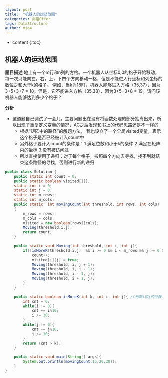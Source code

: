 ```yaml
---
layout: post
title:  "机器人的运动范围"
categories: 剑指Offer  
tags: DataStructure
author: mio4
---
```


* content
{:toc}






## 机器人的运动范围


**题目描述**
地上有一个m行和n列的方格。一个机器人从坐标0,0的格子开始移动，每一次只能向左，右，上，下四个方向移动一格，但是不能进入行坐标和列坐标的数位之和大于k的格子。 例如，当k为18时，机器人能够进入方格（35,37），因为3+5+3+7 = 18。但是，它不能进入方格（35,38），因为3+5+3+8 = 19。请问该机器人能够达到多少个格子？

**分析**

 - 这道题自己调试了一会儿，主要问题出在没有将函数处理的部分抽离出来，所以出现了重复定义变量的情况，AC之后发现和书上的代码思路还是不一样的
   - 根据“矩阵中的路径”的解题方法， 我也设立了一个全局visited变量，表示这个格子是否已经被计入count中
   - 另外格子要计入count的条件是：1.满足位数和小于k的条件 2.满足在矩阵内的坐标 3.没有被访问过
   - 所以直接使用了递归：对于每个格子，按照四个方向去寻找，找不到就结束这条路径的寻找，否则进行新的递归 

```java 
public class Solution {
	public static int count = 0;
	public static boolean visited[][];
	static int i = 0;
	static int j = 0;
	static int m_rows;
	static int m_cols;
	public static  int movingCount(int threshold, int rows, int cols)
	{
		m_rows = rows;
		m_cols = cols;
		visited = new boolean[rows][cols];
		Moving(threshold,i,j);
		return count;
	}

	public static void Moving(int threshold, int i, int j){
		if(!isMoreK(threshold,i,j)  && i >= 0 && i < m_rows && j >= 0 && j < m_cols && !visited[i][j]) { //位数和小于k，在矩阵内,没有被访问过
			count++;
			visited[i][j] = true;
			Moving(threshold, i, j + 1);
			Moving(threshold, i, j - 1);
			Moving(threshold, i - 1, j);
			Moving(threshold, i + 1, j);
		}
	}

	public static boolean isMoreK(int k, int i, int j){ //判断i和j的位数和是否大于K
		int cnt = 0;
		while(i != 0){
			cnt += i%10;
			i /= 10;
		}
		while(j != 0){
			cnt += j%10;
			j /= 10;
		}
		return (cnt > k);
	}

	public static void main(String[] args){
		System.out.println(movingCount(15,20,20));
	}
}

```